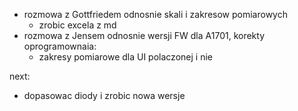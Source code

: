 - rozmowa z Gottfriedem odnosnie skali i zakresow pomiarowych
	- zrobic excela z md
- rozmowa z Jensem odnosnie wersji FW dla A1701, korekty oprogramownaia:
	- zakresy pomiarowe dla UI polaczonej i nie 



next:
- dopasowac diody i zrobic nowa wersje